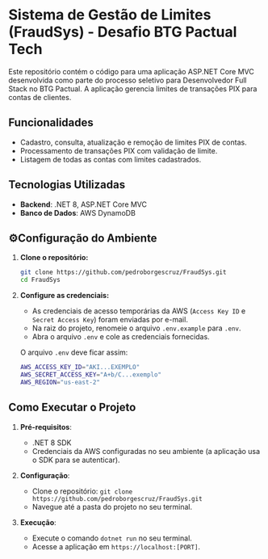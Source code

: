 # Sistema de Gestão de Limites (FraudSys) - Desafio BTG Pactual Tech

Este repositório contém o código para uma aplicação ASP.NET Core MVC desenvolvida como parte do processo seletivo para Desenvolvedor Full Stack no BTG Pactual. A aplicação gerencia limites de transações PIX para contas de clientes.

## Funcionalidades

- Cadastro, consulta, atualização e remoção de limites PIX de contas.
- Processamento de transações PIX com validação de limite.
- Listagem de todas as contas com limites cadastrados.

## Tecnologias Utilizadas

- **Backend**: .NET 8, ASP.NET Core MVC
- **Banco de Dados**: AWS DynamoDB

## ⚙Configuração do Ambiente

1.  **Clone o repositório:**
    ```bash
    git clone https://github.com/pedroborgescruz/FraudSys.git
    cd FraudSys
    ```

2.  **Configure as credenciais:**
    - As credenciais de acesso temporárias da AWS (`Access Key ID` e `Secret Access Key`) foram enviadas por e-mail.
    - Na raiz do projeto, renomeie o arquivo `.env.example` para `.env`.
    - Abra o arquivo `.env` e cole as credenciais fornecidas.

    O arquivo `.env` deve ficar assim:
    ```bash
    AWS_ACCESS_KEY_ID="AKI...EXEMPLO"
    AWS_SECRET_ACCESS_KEY="A+b/C...exemplo"
    AWS_REGION="us-east-2"
    ```

## Como Executar o Projeto

1.  **Pré-requisitos**:
    * .NET 8 SDK
    * Credenciais da AWS configuradas no seu ambiente (a aplicação usa o SDK para se autenticar).

2.  **Configuração**:
    * Clone o repositório: `git clone https://github.com/pedroborgescruz/FraudSys.git`
    * Navegue até a pasta do projeto no seu terminal.

3.  **Execução**:
    * Execute o comando `dotnet run` no seu terminal.
    * Acesse a aplicação em `https://localhost:[PORT]`.
